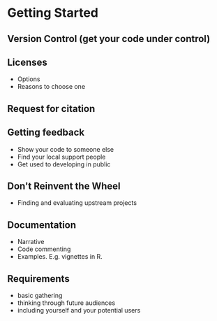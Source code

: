 # Getting Started

## Version Control (get your code under control)

## Licenses

* Options
* Reasons to choose one

## Request for citation

## Getting feedback
* Show your code to someone else
* Find your local support people
* Get used to developing in public

## Don't Reinvent the Wheel
* Finding and evaluating upstream projects

## Documentation
* Narrative
* Code commenting
* Examples. E.g. vignettes in R.

## Requirements
* basic gathering
* thinking through future audiences
* including yourself and your potential users
